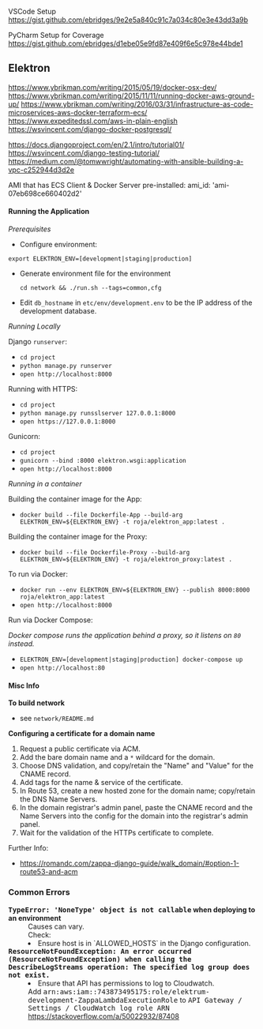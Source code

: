 VSCode Setup
https://gist.github.com/ebridges/9e2e5a840c91c7a034c80e3e43dd3a9b

PyCharm Setup for Coverage
https://gist.github.com/ebridges/d1ebe05e9fd87e409f6e5c978e44bde1


## Elektron

https://www.ybrikman.com/writing/2015/05/19/docker-osx-dev/
https://www.ybrikman.com/writing/2015/11/11/running-docker-aws-ground-up/
https://www.ybrikman.com/writing/2016/03/31/infrastructure-as-code-microservices-aws-docker-terraform-ecs/
https://www.expeditedssl.com/aws-in-plain-english
https://wsvincent.com/django-docker-postgresql/

https://docs.djangoproject.com/en/2.1/intro/tutorial01/
https://wsvincent.com/django-testing-tutorial/
https://medium.com/@tomwwright/automating-with-ansible-building-a-vpc-c252944d3d2e


AMI that has ECS Client & Docker Server pre-installed:
ami_id: 'ami-07eb698ce660402d2'

#### Running the Application

*Prerequisites*

* Configure environment:

`export ELEKTRON_ENV=[development|staging|production]`

* Generate environment file for the environment
  
  `cd network && ./run.sh --tags=common,cfg`

* Edit `db_hostname` in `etc/env/development.env` to be the IP address of the development database.

*Running Locally*

Django `runserver`:

* `cd project`
* `python manage.py runserver`
* `open http://localhost:8000`

Running with HTTPS:

* `cd project`
* `python manage.py runsslserver 127.0.0.1:8000`
* `open https://127.0.0.1:8000`

Gunicorn:

* `cd project`
* `gunicorn --bind :8000 elektron.wsgi:application`
* `open http://localhost:8000`

*Running in a container*

Building the container image for the App:

* `docker build --file Dockerfile-App --build-arg ELEKTRON_ENV=${ELEKTRON_ENV} -t roja/elektron_app:latest .`

Building the container image for the Proxy:

* `docker build --file Dockerfile-Proxy --build-arg ELEKTRON_ENV=${ELEKTRON_ENV} -t roja/elektron_proxy:latest .`

To run via Docker:

* `docker run --env ELEKTRON_ENV=${ELEKTRON_ENV} --publish 8000:8000 roja/elektron_app:latest`
* `open http://localhost:8000`

Run via Docker Compose:

_Docker compose runs the application behind a proxy, so it listens on `80` instead._

* `ELEKTRON_ENV=[development|staging|production] docker-compose up`
* `open http://localhost:80`

#### Misc Info

**To build network**

* see `network/README.md`

**Configuring a certificate for a domain name**

1. Request a public certificate via ACM.
1. Add the bare domain name and a `*` wildcard for the domain.
1. Choose DNS validation, and copy/retain the "Name" and "Value" for the CNAME record.
1. Add tags for the name & service of the certificate.
1. In Route 53, create a new hosted zone for the domain name; copy/retain the DNS Name Servers.
1. In the domain registrar's admin panel, paste the CNAME record and the Name Servers into the config for the domain into the registrar's admin panel.
1. Wait for the validation of the HTTPs certificate to complete.

Further Info:
* https://romandc.com/zappa-django-guide/walk_domain/#option-1-route53-and-acm

### Common Errors

<dl>
<dt><strong><tt>TypeError: 'NoneType' object is not callable</tt> when deploying to an environment</strong></dt>
<dd>
Causes can vary.
<br>
Check:
<li>Ensure host is in `ALLOWED_HOSTS` in the Django configuration.</li>
</dd>
<dt><strong><tt>
ResourceNotFoundException: An error occurred (ResourceNotFoundException) when calling the DescribeLogStreams operation: The specified log group does not exist.</tt></strong>
</dt>
<dd>
<li>Ensure that API has permissions to log to Cloudwatch.
<br>
Add <tt>arn:aws:iam::743873495175:role/elektrum-development-ZappaLambdaExecutionRole</tt> to <kbd>API Gateway / Settings / CloudWatch log role ARN</kbd>
<br>
<a href="https://stackoverflow.com/a/50022932/87408">https://stackoverflow.com/a/50022932/87408</a>
</li>
</dd>
<dl>

